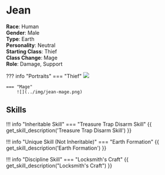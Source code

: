# Jean

**Race**: Human  
**Gender**: Male  
**Type**: Earth  
**Personality**: Neutral  
**Starting Class**: Thief  
**Class Change**: Mage   
**Role**: Damage, Support

??? info "Portraits"
    === "Thief"
        ![](../img/jean-thief.png)

    === "Mage"
        ![](../img/jean-mage.png)

## Skills

!!! info "Inheritable Skill"
    === "Treasure Trap Disarm Skill"
        {{ get_skill_description('Treasure Trap Disarm Skill') }}
        
!!! info "Unique Skill (Not Inheritable)"
    === "Earth Formation"
        {{ get_skill_description('Earth Formation') }}
        
!!! info "Discipline Skill"
    === "Locksmith's Craft"
        {{ get_skill_description("Locksmith's Craft") }}
